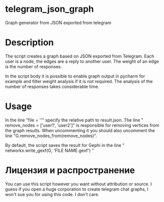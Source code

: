 # telegram_json_graph
Graph generator from JSON exported from telegram 

# Description
The script creates a graph based on JSON exported from Telegram. Each user is a node, the edges are a reply to another user. The weight of an edge is the number of responses.

In the script body it is possible to enable graph output in pycharm for example and filter weight analysis if it is not required. The analysis of the number of responses takes considerable time.

# Usage
In the line "file = ''" specify the relative path to result.json.
The line " remove_nodes = ['user1', 'user2']" is responsible for removing vertices from the graph results. When uncommenting it you should also uncomment the line "G.remove_nodes_from(remove_nodes)".

By default, the script saves the result for Gephi in the line " networkx.write_gexf(G, 'FILE NAME.gexf') "

# Лицензия и распространение
You can use this script however you want without attribution or source. I guess if you open a huge corporation to create telegram chat graphs, I won't sue you for using this code. I don't care.


